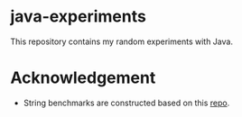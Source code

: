 # java-experiments
This repository contains my random experiments with Java.

# Acknowledgement
* String benchmarks are constructed based on this [repo](https://github.com/derfsubterfuge/string.concat.git).
